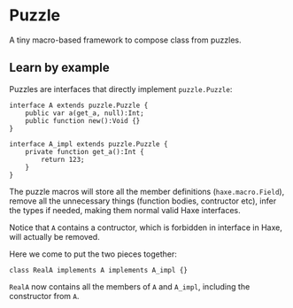 # Puzzle

A tiny macro-based framework to compose class from puzzles.

## Learn by example

Puzzles are interfaces that directly implement `puzzle.Puzzle`:

```
interface A extends puzzle.Puzzle {
	public var a(get_a, null):Int;
	public function new():Void {}
}

interface A_impl extends puzzle.Puzzle {
	private function get_a():Int {
		return 123;
	}
}
```

The puzzle macros will store all the member definitions (`haxe.macro.Field`), remove all the unnecessary things (function bodies, contructor etc), infer the types if needed, making them normal valid Haxe interfaces.

Notice that `A` contains a contructor, which is forbidden in interface in Haxe, will actually be removed.

Here we come to put the two pieces together:

```
class RealA implements A implements A_impl {}
```

`RealA` now contains all the members of `A` and `A_impl`, including the constructor from `A`.